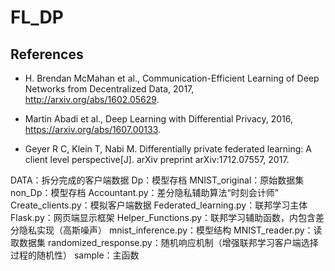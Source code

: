 # FL_DP
## References
- H. Brendan McMahan et al., Communication-Efficient Learning of Deep Networks from Decentralized Data, 2017, http://arxiv.org/abs/1602.05629.

- Martin Abadi et al., Deep Learning with Differential Privacy, 2016, https://arxiv.org/abs/1607.00133.

- Geyer R C, Klein T, Nabi M. Differentially private federated learning: A client level perspective[J]. arXiv preprint arXiv:1712.07557, 2017.

DATA：拆分完成的客户端数据
Dp：模型存档
MNIST_original：原始数据集
non_Dp：模型存档
Accountant.py：差分隐私辅助算法“时刻会计师”
Create_clients.py：模拟客户端数据
Federated_learning.py：联邦学习主体
Flask.py：网页端显示框架
Helper_Functions.py：联邦学习辅助函数，内包含差分隐私实现（高斯噪声）
mnist_inference.py：模型结构
MNIST_reader.py：读取数据集
randomized_response.py：随机响应机制（增强联邦学习客户端选择过程的随机性）
sample：主函数
